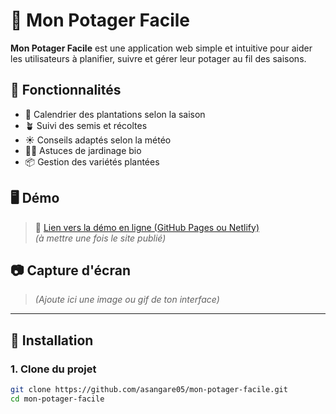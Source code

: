 # 🌿 Mon Potager Facile

**Mon Potager Facile** est une application web simple et intuitive pour aider les utilisateurs à planifier, suivre et gérer leur potager au fil des saisons.

## 🚀 Fonctionnalités

- 📅 Calendrier des plantations selon la saison
- 🪴 Suivi des semis et récoltes
- ☀️ Conseils adaptés selon la météo
- 🧑‍🌾 Astuces de jardinage bio
- 📦 Gestion des variétés plantées

## 🖥️ Démo

> 🔗 [Lien vers la démo en ligne (GitHub Pages ou Netlify)](https://tonlien.netlify.app)  
*(à mettre une fois le site publié)*

## 📷 Capture d'écran

> *(Ajoute ici une image ou gif de ton interface)*

---

## 🔧 Installation

### 1. Clone du projet

```bash
git clone https://github.com/asangare05/mon-potager-facile.git
cd mon-potager-facile
